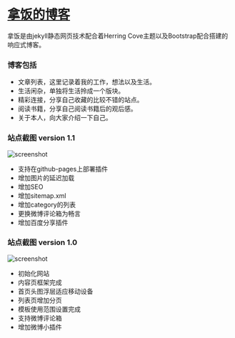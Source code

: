 [拿饭的博客](http://naffan.cn)
============

拿饭是由jekyll静态网页技术配合着Herring Cove主题以及Bootstrap配合搭建的响应式博客。


### 博客包括 

* 文章列表，这里记录着我的工作，想法以及生活。
* 生活闲杂，单独将生活拎成一个版块。
* 精彩连接，分享自己收藏的比较不错的站点。
* 阅读书籍，分享自己阅读书籍后的观后感。
* 关于本人，向大家介绍一下自己。

### 站点截图 version 1.1

![screenshot](http://p1.bqimg.com/4851/b1b2015678579f4e.png)

* 支持在github-pages上部署插件
* 增加图片的延迟加载
* 增加SEO
* 增加sitemap.xml
* 增加category的列表
* 更换微博评论箱为畅言
* 增加百度分享插件


### 站点截图 version 1.0

![screenshot](http://ww4.sinaimg.cn/large/73b41ab2jw1f8724mnmuej20yx1jqtsg.jpg)

* 初始化网站
* 内容页框架完成
* 首页头图浮层适应移动设备
* 列表页增加分页
* 模板使用范围设置完成
* 支持微博评论箱
* 增加微博小插件



